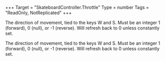+++
Target = "SkateboardController.Throttle"
Type = number
Tags = "ReadOnly, NotReplicated"
+++

The direction of movement, tied to the keys W and S. Must be an integer 1 (forward), 0 (null), or -1 (reverse). Will refresh back to 0 unless constantly set.	The direction of movement, tied to the keys W and S. Must be an integer 1 (forward), 0 (null), or -1 (reverse). Will refresh back to 0 unless constantly set.